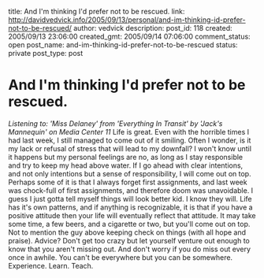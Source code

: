 title: And I'm thinking I'd prefer not to be rescued.
link: http://davidvedvick.info/2005/09/13/personal/and-im-thinking-id-prefer-not-to-be-rescued/
author: vedvick
description: 
post_id: 118
created: 2005/09/13 23:06:00
created_gmt: 2005/09/14 07:06:00
comment_status: open
post_name: and-im-thinking-id-prefer-not-to-be-rescued
status: private
post_type: post

# And I'm thinking I'd prefer not to be rescued.

_Listening to: 'Miss Delaney' from 'Everything In Transit' by 'Jack's Mannequin' on Media Center 11_ Life is great. Even with the horrible times I had last week, I still managed to come out of it smiling. Often I wonder, is it my lack or refusal of stress that will lead to my downfall? I won't know until it happens but my personal feelings are no, as long as I stay responsible and try to keep my head above water. If I go ahead with clear intentions, and not only intentions but a sense of responsibility, I will come out on top. Perhaps some of it is that I always forget first assignments, and last week was chock-full of first assignments, and therefore doom was unavoidable. I guess I just gotta tell myself things will look better kid. I know they will. Life has it's own patterns, and if anything is recognizable, it is that if you have a positive attitude then your life will eventually reflect that attitude. It may take some time, a few beers, and a cigarette or two, but you'll come out on top. Not to mention the guy above keeping check on things (with all hope and praise). Advice? Don't get too crazy but let yourself venture out enough to know that you aren't missing out. And don't worry if you do miss out every once in awhile. You can't be everywhere but you can be somewhere. Experience. Learn. Teach.